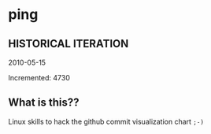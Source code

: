 # ping

## HISTORICAL ITERATION
2010-05-15

Incremented: 4730

## What is this?? 
Linux skills to hack the github commit visualization chart `;-)`
